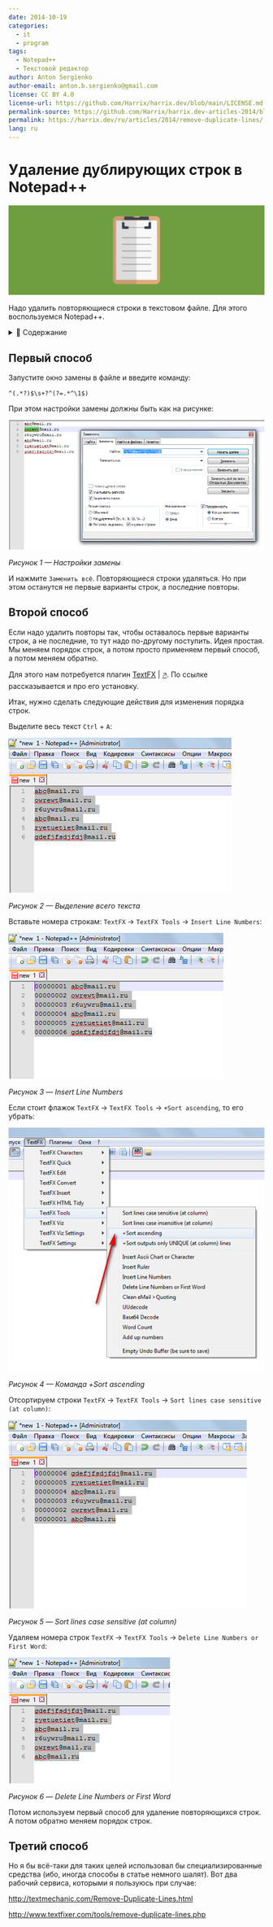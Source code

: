 ```yaml
---
date: 2014-10-19
categories:
  - it
  - program
tags:
  - Notepad++
  - Текстовой редактор
author: Anton Sergienko
author-email: anton.b.sergienko@gmail.com
license: CC BY 4.0
license-url: https://github.com/Harrix/harrix.dev/blob/main/LICENSE.md
permalink-source: https://github.com/Harrix/harrix.dev-articles-2014/blob/main/remove-duplicate-lines/remove-duplicate-lines.md
permalink: https://harrix.dev/ru/articles/2014/remove-duplicate-lines/
lang: ru
---
```


# Удаление дублирующих строк в Notepad++

![Featured image](featured-image.svg)

Надо удалить повторяющиеся строки в текстовом файле. Для этого воспользуемся Notepad++.

<details>
<summary>📖 Содержание</summary>

## Содержание

- [Первый способ](#первый-способ)
- [Второй способ](#второй-способ)
- [Третий способ](#третий-способ)

Прямой функции в Notepad++ нет, но можно воспользоваться некоторыми функциями, чтобы всё реализовать.

Допустим, что у нас есть файл такого содержания:

```text
abc@mail.ru
owrewt@mail.ru
r6uywru@mail.ru
abc@mail.ru
ryetuetiet@mail.ru
gdefjfsdjfdj@mail.ru
```

</details>

## Первый способ

Запустите окно замены в файле и введите команду:

```text
^(.*?)$\s+?^(?=.*^\1$)
```

При этом настройки замены должны быть как на рисунке:

![Настройки замены](img/replace.png)

_Рисунок 1 — Настройки замены_

И нажмите `Заменить всё`. Повторяющиеся строки удаляться. Но при этом останутся не первые варианты строк, а последние повторы.

## Второй способ

Если надо удалить повторы так, чтобы оставалось первые варианты строк, а не последние, то тут надо по-другому поступить. Идея простая. Мы меняем порядок строк, а потом просто применяем первый способ, а потом меняем обратно.

Для этого нам потребуется плагин [TextFX](https://github.com/Harrix/harrix.dev-articles-2013/blob/main/textfx/textfx.md) | [🡥](https://harrix.dev/ru/articles/2013/textfx/). По ссылке рассказывается и про его установку.

Итак, нужно сделать следующие действия для изменения порядка строк.

Выделите весь текст `Ctrl` + `A`:

![Выделение всего текста](img/select-all.png)

_Рисунок 2 — Выделение всего текста_

Вставьте номера строкам: `TextFX` → `TextFX Tools` → `Insert Line Numbers`:

![Insert Line Numbers](img/insert-line-numbers.png)

_Рисунок 3 — Insert Line Numbers_

Если стоит флажок `TextFX` → `TextFX Tools` → `+Sort ascending`, то его убрать:

![Команда +Sort ascending](img/sort-ascending.png)

_Рисунок 4 — Команда +Sort ascending_

Отсортируем строки `TextFX` → `TextFX Tools` → `Sort lines case sensitive (at column)`:

![Sort lines case sensitive (at column)](img/sort-lines-case-sensitive.png)

_Рисунок 5 — Sort lines case sensitive (at column)_

Удаляем номера строк `TextFX` → `TextFX Tools` → `Delete Line Numbers or First Word`:

![Delete Line Numbers or First Word](img/delete-line-numbers.png)

_Рисунок 6 — Delete Line Numbers or First Word_

Потом используем первый способ для удаление повторяющихся строк. А потом обратно меняем порядок строк.

## Третий способ

Но я бы всё-таки для таких целей использовал бы специализированные средства (ибо, иногда способы в статье немного шалят). Вот два рабочий сервиса, которыми я пользуюсь при случае:

<http://textmechanic.com/Remove-Duplicate-Lines.html>

<http://www.textfixer.com/tools/remove-duplicate-lines.php>
